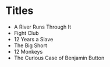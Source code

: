# Titles

- A River Runs Through It
- Fight Club
- 12 Years a Slave
- The Big Short
- 12 Monkeys
- The Curious Case of Benjamin Button 

